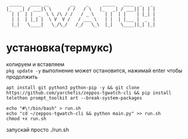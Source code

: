```
 _____   ____ __        __    _     _____   ____  _   _
|_   _| / ___|\ \      / /   / \   |_   _| / ___|| | | |
  | |  | |  _  \ \ /\ / /   / _ \    | |  | |    | |_| |
  | |  | |_| |  \ V  V /   / ___ \   | |  | |___ |  _  |
  |_|   \____|   \_/\_/   /_/   \_\  |_|   \____||_| |_|
```
# установка(термукс)
копируем и вставляем    
```pkg update -y``` выполнение может остановится, нажимай enter чтобы продолжить


```apt install git python3 python-pip -y && git clone https://github.com/yarchefis/zeppos-tgwatch-cli && pip install telethon prompt_toolkit art --break-system-packages``` 

```
echo "#\!/bin/bash" > run.sh
echo "cd ~/zeppos-tgwatch-cli && python main.py" >> run.sh  
chmod +x run.sh
```

запускай просто ./run.sh